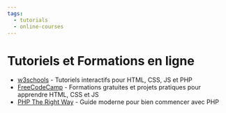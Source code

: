 ```yaml
---
tags:
  - tutorials
  - online-courses
---
```


# Tutoriels et Formations en ligne

- [w3schools](https://www.w3schools.com/) - Tutoriels interactifs pour HTML, CSS, JS et PHP
- [FreeCodeCamp](https://www.freecodecamp.org/) - Formations gratuites et projets pratiques pour apprendre HTML, CSS et JS
- [PHP The Right Way](https://phptherightway.com/) - Guide moderne pour bien commencer avec PHP
